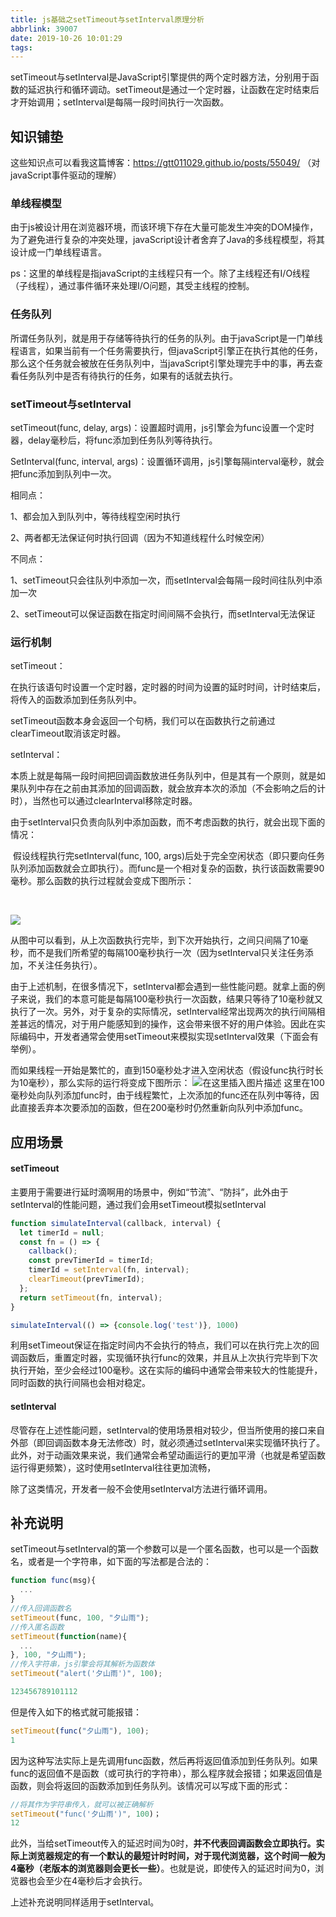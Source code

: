 ```yaml
---
title: js基础之setTimeout与setInterval原理分析
abbrlink: 39007
date: 2019-10-26 10:01:29
tags:
---
```








setTimeout与setInterval是JavaScript引擎提供的两个定时器方法，分别用于函数的延迟执行和循环调动。setTimeout是通过一个定时器，让函数在定时结束后才开始调用；setInterval是每隔一段时间执行一次函数。



<!--more-->



## 知识铺垫

这些知识点可以看我这篇博客：https://gtt011029.github.io/posts/55049/   （对javaScript事件驱动的理解）









### 单线程模型

由于js被设计用在浏览器环境，而该环境下存在大量可能发生冲突的DOM操作，为了避免进行复杂的冲突处理，javaScript设计者舍弃了Java的多线程模型，将其设计成一门单线程语言。

ps：这里的单线程是指javaScript的主线程只有一个。除了主线程还有I/O线程（子线程），通过事件循环来处理I/O问题，其受主线程的控制。

### 任务队列

所谓任务队列，就是用于存储等待执行的任务的队列。由于javaScript是一门单线程语言，如果当前有一个任务需要执行，但javaScript引擎正在执行其他的任务，那么这个任务就会被放在任务队列中，当javaScript引擎处理完手中的事，再去查看任务队列中是否有待执行的任务，如果有的话就去执行。



### setTimeout与setInterval

setTimeout(func, delay, args)：设置超时调用，js引擎会为func设置一个定时器，delay毫秒后，将func添加到任务队列等待执行。

SetInterval(func, interval, args)：设置循环调用，js引擎每隔interval毫秒，就会把func添加到队列中一次。



相同点：

1、都会加入到队列中，等待线程空闲时执行

2、两者都无法保证何时执行回调（因为不知道线程什么时候空闲）



不同点：

1、setTimeout只会往队列中添加一次，而setInterval会每隔一段时间往队列中添加一次

2、setTimeout可以保证函数在指定时间间隔不会执行，而setInterval无法保证



### 运行机制



setTimeout：

​		在执行该语句时设置一个定时器，定时器的时间为设置的延时时间，计时结束后，将传入的函数添加到任务队列中。

​		setTimeout函数本身会返回一个句柄，我们可以在函数执行之前通过clearTimeout取消该定时器。



setInterval：

​		本质上就是每隔一段时间把回调函数放进任务队列中，但是其有一个原则，就是如果队列中存在之前由其添加的回调函数，就会放弃本次的添加（不会影响之后的计时），当然也可以通过clearInterval移除定时器。

​		由于setInterval只负责向队列中添加函数，而不考虑函数的执行，就会出现下面的情况：

​		假设线程执行完setInterval(func, 100, args)后处于完全空闲状态（即只要向任务队列添加函数就会立即执行）。而func是一个相对复杂的函数，执行该函数需要90毫秒。那么函数的执行过程就会变成下图所示：	

​	

![](/js基础之setInterval和setTimeout原理分析/setInterval.png)

从图中可以看到，从上次函数执行完毕，到下次开始执行，之间只间隔了10毫秒，而不是我们所希望的每隔100毫秒执行一次（因为setInterval只关注任务添加，不关注任务执行）。

由于上述机制，在很多情况下，setInterval都会遇到一些性能问题。就拿上面的例子来说，我们的本意可能是每隔100毫秒执行一次函数，结果只等待了10毫秒就又执行了一次。另外，对于复杂的实际情况，setInterval经常出现两次的执行间隔相差甚远的情况，对于用户能感知到的操作，这会带来很不好的用户体验。因此在实际编码中，开发者通常会使用setTimeout来模拟实现setInterval效果（下面会有举例）。

而如果线程一开始是繁忙的，直到150毫秒处才进入空闲状态（假设func执行时长为10毫秒），那么实际的运行将变成下图所示：
![在这里插入图片描述](/js基础之setInterval和setTimeout原理分析/setInterval-2.png)
这里在100毫秒处向队列添加func时，由于线程繁忙，上次添加的func还在队列中等待，因此直接丢弃本次要添加的函数，但在200毫秒时仍然重新向队列中添加func。





## 应用场景

#### setTimeout

主要用于需要进行延时滴啊用的场景中，例如“节流”、“防抖”，此外由于setInterval的性能问题，通过我们会用setTimeout模拟setInterval

```javascript
function simulateInterval(callback, interval) {
  let timerId = null;
  const fn = () => {
    callback();
    const prevTimerId = timerId;
    timerId = setInterval(fn, interval);
    clearTimeout(prevTimerId);
  };
  return setTimeout(fn, interval);
}

simulateInterval(() => {console.log('test')}, 1000)
```

利用setTimeout保证在指定时间内不会执行的特点，我们可以在执行完上次的回调函数后，重置定时器，实现循环执行func的效果，并且从上次执行完毕到下次执行开始，至少会经过100毫秒。这在实际的编码中通常会带来较大的性能提升，同时函数的执行间隔也会相对稳定。



#### setInterval

尽管存在上述性能问题，setInterval的使用场景相对较少，但当所使用的接口来自外部（即回调函数本身无法修改）时，就必须通过setInterval来实现循环执行了。此外，对于动画效果来说，我们通常会希望动画运行的更加平滑（也就是希望函数运行得更频繁），这时使用setInterval往往更加流畅，

除了这类情况，开发者一般不会使用setInterval方法进行循环调用。





## 补充说明

setTimeout与setInterval的第一个参数可以是一个匿名函数，也可以是一个函数名，或者是一个字符串，如下面的写法都是合法的：

```javascript
function func(msg){
  ...
}
//传入回调函数名
setTimeout(func, 100, "夕山雨");
//传入匿名函数
setTimeout(function(name){
  ...
}, 100, "夕山雨");
//传入字符串，js引擎会将其解析为函数体
setTimeout("alert('夕山雨')", 100);

123456789101112
```

但是传入如下的格式就可能报错：

```javascript
setTimeout(func("夕山雨"), 100);
1
```

因为这种写法实际上是先调用func函数，然后再将返回值添加到任务队列。如果func的返回值不是函数（或可执行的字符串），那么程序就会报错；如果返回值是函数，则会将返回的函数添加到任务队列。该情况可以写成下面的形式：

```javascript
//将其作为字符串传入，就可以被正确解析
setTimeout("func('夕山雨')", 100)；
12
```

此外，当给setTimeout传入的延迟时间为0时，**并不代表回调函数会立即执行。实际上浏览器规定的有一个默认的最短计时时间，对于现代浏览器，这个时间一般为4毫秒（老版本的浏览器则会更长一些）**。也就是说，即使传入的延迟时间为0，浏览器也会至少在4毫秒后才会执行。

上述补充说明同样适用于setInterval。

